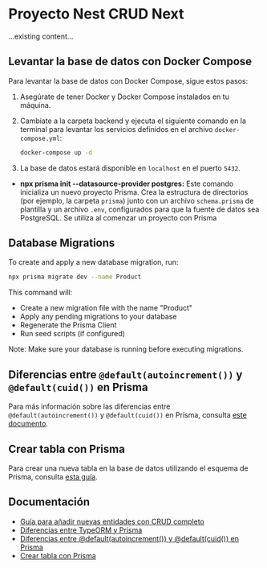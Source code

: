 # Proyecto Nest CRUD Next

...existing content...

## Levantar la base de datos con Docker Compose

Para levantar la base de datos con Docker Compose, sigue estos pasos:

1. Asegúrate de tener Docker y Docker Compose instalados en tu máquina.
2. Cambiate a la carpeta backend y ejecuta el siguiente comando en la terminal para levantar los servicios definidos en el archivo `docker-compose.yml`:

   ```sh
   docker-compose up -d
   ```

3. La base de datos estará disponible en `localhost` en el puerto `5432`.

- **npx prisma init --datasource-provider postgres:**
  Este comando inicializa un nuevo proyecto Prisma. Crea la estructura de directorios (por ejemplo, la carpeta `prisma`) junto con un archivo `schema.prisma` de plantilla y un archivo `.env`, configurados para que la fuente de datos sea PostgreSQL. Se utiliza al comenzar un proyecto con Prisma

## Database Migrations

To create and apply a new database migration, run:

```bash
npx prisma migrate dev --name Product
```

This command will:

- Create a new migration file with the name "Product"
- Apply any pending migrations to your database
- Regenerate the Prisma Client
- Run seed scripts (if configured)

Note: Make sure your database is running before executing migrations.

## Diferencias entre `@default(autoincrement())` y `@default(cuid())` en Prisma

Para más información sobre las diferencias entre `@default(autoincrement())` y `@default(cuid())` en Prisma, consulta [este documento](docs/prisma-id-differences.md).

## Crear tabla con Prisma

Para crear una nueva tabla en la base de datos utilizando el esquema de Prisma, consulta [esta guía](docs/crear-tabla-prisma.md).

## Documentación

- [Guía para añadir nuevas entidades con CRUD completo](./docs/adding-new-entity.md)
- [Diferencias entre TypeORM y Prisma](./docs/typeorm-vs-prisma.md)
- [Diferencias entre @default(autoincrement()) y @default(cuid()) en Prisma](./docs/prisma-id-differences.md)
- [Crear tabla con Prisma](./docs/crear-tabla-prisma.md)
